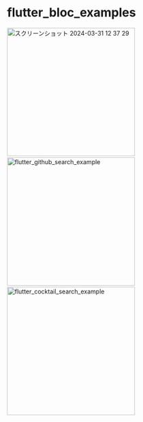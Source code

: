 # flutter_bloc_examples

<div>
<img width="300" alt="スクリーンショット 2024-03-31 12 37 29" src="https://github.com/katafuchix/flutter_bloc_examples/assets/6063541/b66e1374-fa82-426d-a74a-f4be3b0217d3">
&nbsp;&nbsp;
<img width="300" alt="flutter_github_search_example" src="https://github.com/katafuchix/flutter_bloc_examples/assets/6063541/f760ef25-fdc8-44ef-9d6d-c5b2f355b9f4">
&nbsp;&nbsp;
<img width="300" alt="flutter_cocktail_search_example" src="https://github.com/katafuchix/flutter_bloc_examples/assets/6063541/d5b0b875-0419-4606-a4de-af3167537404">
</div>
